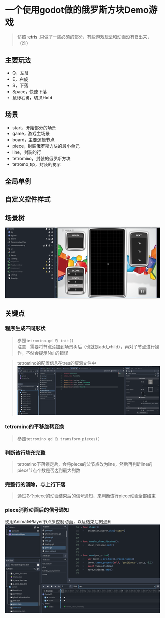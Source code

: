 # 一个使用godot做的俄罗斯方块Demo游戏
> 仿照 [tetris](https://tetris.com/play-tetris) ,只做了一些必须的部分，有些游戏玩法和动画没有做出来，（难）
## 主要玩法
- Q，左旋
- E，右旋
- S，下落
- Space，快速下落
- 鼠标右键，切换Hold
## 场景
- start，开始部分的场景
- game，游戏主场景
- board，主要逻辑节点
- piece，封装俄罗斯方块的最小单元
- line，封装的行
- tetromino，封装的俄罗斯方块
- tetroino_tip，封装的提示
## 全局单例
## 自定义控件样式
## 场景树
![Alt text](image.png)
## 关键点
### 程序生成不同形状  

> 参照`tetromino.gd 的 init()`  
注意：需要将节点添加到场景树后（也就是add_child），再对子节点进行操作，不然会提示Null的错误

> tetromino的配置信息在tres的资源文件中
![Alt text](image-4.png)

### tetromino的平移旋转变换

> 参照`tetromino.gd 的 transform_pieces()`

### 判断该行填充完整

> tetromino下落锁定后，会将piece的父节点改为line，然后再判断line的piece节点个数是否达到最大列数

### 完整行的消除，与上行下落

> 通过多个piece的动画结束后的信号通知，来判断该行piece动画全部结束

### piece消除动画后的信号通知

使用AnimatePlayer节点来控制动画，以及结束后的通知
![Alt text](image-5.png)